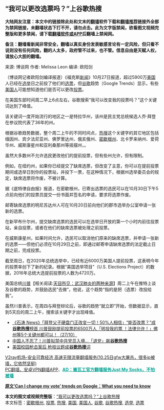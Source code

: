  <h2>“我可以更改选票吗？”上谷歌热搜</h2> <p class="notice"><b>大陆网友注意：本文中的链接除此处和文末的<a href="https://github.com/bannedbook/fanqiang" >翻墙</a>软件下载和<a href="https://github.com/killgcd/justmysocks/blob/master/README.md">翻墙推荐</a>链接外全部为禁网链接，未翻墙状态下打不开，请勿点击。此为文字版禁闻，欲看图文视频完整版和更多禁闻，请下载<a href="https://github.com/bannedbook/fanqiang">翻墙软件或APP</a>后翻墙上禁闻网。</p><p>备注：翻墙看新闻非常安全，翻墙以真实身份发表敏感言论有一定风险，但只看不说则没有任何风险，翻的人太多，政府管不过来，也不管。信息自由是天赋人权，请放心大胆的翻墙。</b></p>  <div class="entry"> <p>来源:&nbsp;博谈网                            作者:&nbsp;Melissa Leon                       编译:&nbsp;欧阳剑                                                 </p> <p>（博谈网记者欧阳剑编译报道）《福克斯<span class='wp_keywordlink_affiliate'><a href="https://www.bannedbook.org/" title="新闻">新闻</a></span>》10月27日报道，超过5900万<a href="https://www.bannedbook.org/bnews/tag/%e7%be%8e%e5%9b%bd/" class="st_tag internal_tag" rel="tag" title="标签 美国 下的日志">美国</a>人已经在<a href="https://www.bannedbook.org/bnews/tag/%e9%80%89%e4%b8%be/" class="st_tag internal_tag" rel="tag" title="标签 选举 下的日志">选举</a>日之前投了他们的<a href="https://www.bannedbook.org/bnews/tag/%E9%80%89%E7%A5%A8/" class="st_tag internal_tag" rel="tag" title="标签 选票 下的日志">选票</a>，但<a href="https://www.bannedbook.org/bnews/tag/%e8%b0%b7%e6%ad%8c/" class="st_tag internal_tag" rel="tag" title="标签 谷歌 下的日志">谷歌</a>趋势（Google Trends）显示，有些<a href="https://www.bannedbook.org/bnews/tag/%E7%BE%8E%E5%9B%BD%E4%BA%BA/" class="st_tag internal_tag" rel="tag" title="标签 美国人 下的日志">美国人</a>可能想知道他们是否可以更改<a href="https://www.bannedbook.org/bnews/tag/%E6%8A%95%E7%A5%A8/" class="st_tag internal_tag" rel="tag" title="标签 投票 下的日志">投票</a>。</p> <p>在美国东部时间周二早上6点左右，谷歌搜索“我可以改变我的投票吗？”这个关键词达到了峰值。</p> <p>该关键词一度开始流行的地区之一是特拉华州，该州是民主党总统候选人乔·拜登在参议院代表了36年的州。</p> <p>根据谷歌趋势数据，整个周二上午的不同时间点，<a href="https://www.bannedbook.org/bnews/tag/%E7%83%AD%E6%90%9C/" class="st_tag internal_tag" rel="tag" title="标签 热搜 下的日志">热搜</a>这个关键字的其它地区包括缅因州、宾夕法尼亚州、佛罗里达州、俄亥俄州、<a href="https://www.bannedbook.org/bnews/tag/%E5%AF%86%E6%AD%87%E6%A0%B9%E5%B7%9E/" class="st_tag internal_tag" rel="tag" title="标签 密歇根州 下的日志">密歇根州</a>、北卡罗来纳州、爱荷华州、威斯康星州和亚利桑那州等摇摆州，。</p>  <p>虽然大多数州不允许选民更改他们的提前投票，但有些州允许，但有限制。</p> <p>例如，在纽约州，如果你已经提交了缺席选票，但改变了主意，你可以在提前投票期间或选举日到你的投票站，并投下一票，在这种情况下，根据州选举委员会的规定，缺席选票将作废，不被计算。</p> <p>据《底特律自由报》报道，在密歇根州，已寄出选票的选民可以在10月30日下午5点前向他们的投票员提交一份书面并签名的申请，要求将选票作废。</p> <p>邮寄缺席选票的明尼苏达州人可在10月20日前向他们的郡市选举办公室申请一张新的选票。</p> <p>在新罕布什尔州，提交缺席选票的选民可以在选举日开放的第一个小时内前往投票站，亲自投票，或者在他们的缺席选票被处理之前投票。</p>  <p>在威斯康星州，如果时间允许，选民可以取消他们原来的缺席选票，并申请一张新的选票——但他们必须在10月29日之前，即通过邮寄申请缺席选票的法定截止日期之前，完成投票。</p> <p>截至周日，在2020年总统选举中，已经有近6000万美国人提前投票，这表明今年的投票率创下了新的纪录。根据“美国选举项目”（U.S. Elections Project）的数据，2016年总统大选提前投票的人数为4720万。</p> <p>美国总统<span class='wp_keywordlink'><a href="https://www.bannedbook.org/bnews/comments/20200816/1381118.html" title="天目所见：川普将再赢总统大选 共和党掌参众两院" target="_blank">川普</a></span>【相关阅读:<a href='https://www.bannedbook.org/bnews/comments/20200816/1381123.html' target='_blank'>天目所见：武汉肺炎的两种来源</a>】周二上午在推特上谈及谷歌的趋势，并鼓励选民“去做”，他说，这个趋势“指的是把（选票）改投给我”。</p> <p>虽然川普表示，在周四与拜登辩论后，谷歌的趋势“就立即”开始，但数据显示，直到5天后的周二上午，搜索该关键字才出现峰值。</p> <ul class='op-related-articles' title='相关阅读'> <li><a href='https://www.bannedbook.org/bnews/bannedvideo/20201028/1421416.html' target='_blank'>《石涛 News》「拜登父子硬盘门正改变一切！50%人相信」“能否改票？”成<b>谷歌热搜</b>榜首 川普鼓励提前投票的6500万人「转投我的票 ！法律允许！」佛州等5个关键州都可以！（27/10）</a></li> <li><a href='https://www.bannedbook.org/bnews/topimagenews/20200717/1362114.html' target='_blank'>中国人不忍了！川普拟禁中共党员入境…「退党」飙<b>谷歌热搜</b></a></li> <li><a href='https://www.bannedbook.org/bnews/worldnews/usa/20180227/906165.html' target='_blank'>美国校园枪击案后 枪枝议题成<b>谷歌热搜</b>词</a></li> </ul> <p class="texttj"> <a href="https://www.bannedbook.org/forum23/topic22702.html" target="_blank">V2ray机场-安全可靠经济 高速无限流量翻墙服务(10.25日gfw大屠杀，很多ip被墙，它依然坚挺)</a><br/> <a href="https://github.com/bannedbook/fanqiang/wiki/%E7%A6%81%E9%97%BB%E7%BD%91%E5%AE%89%E5%8D%93%E7%BF%BB%E5%A2%99%E6%96%B0%E9%97%BBAPP" target="_blank">PC翻墙、安卓VPN翻墙APP</a>、<span onclick="window.open('https://github.com/killgcd/justmysocks/blob/master/README.md')" style="font-weight:bold;color:#00A191;cursor:pointer;text-decoration:underline;outline:none">AD：搬瓦工官方翻墙服务Just My Socks，不怕被墙</span></p><p><a href="https://www.foxnews.com/politics/can-i-change-my-vote-trends-google-what-you-need-to-know" target="_blank"><strong>原文&#8217;Can I change my vote&#8217; trends on Google：What you need to know</strong></a></p> <a name='sharetosocial'></a>       <div><b>本文的图文或视频完整版</b>：<a href='https://www.bannedbook.org/bnews/cbnews/20201028/1421495.html'>“我可以更改选票吗？”上谷歌热搜</a></div>  </div><!--END ENTRY--> <div class="postfooter"> <div>本文标签：<a href="https://www.bannedbook.org/bnews/tag/%E5%AF%86%E6%AD%87%E6%A0%B9%E5%B7%9E/" rel="tag">密歇根州</a>, <a href="https://www.bannedbook.org/bnews/tag/%E6%8A%95%E7%A5%A8/" rel="tag">投票</a>, <a href="https://www.bannedbook.org/bnews/tag/%E7%83%AD%E6%90%9C/" rel="tag">热搜</a>, <a href="https://www.bannedbook.org/bnews/tag/%e7%be%8e%e5%9b%bd/" rel="tag">美国</a>, <a href="https://www.bannedbook.org/bnews/tag/%E7%BE%8E%E5%9B%BD%E4%BA%BA/" rel="tag">美国人</a>, <a href="https://www.bannedbook.org/bnews/tag/%e8%b0%b7%e6%ad%8c/" rel="tag">谷歌</a>, <a href="https://www.bannedbook.org/bnews/tag/%E8%B0%B7%E6%AD%8C%E7%83%AD%E6%90%9C/" rel="tag">谷歌热搜</a>, <a href="https://www.bannedbook.org/bnews/tag/%e9%80%89%e4%b8%be/" rel="tag">选举</a>, <a href="https://www.bannedbook.org/bnews/tag/%E9%80%89%E7%A5%A8/" rel="tag">选票</a></div>  </div><!--END POSTFOOTER--> 